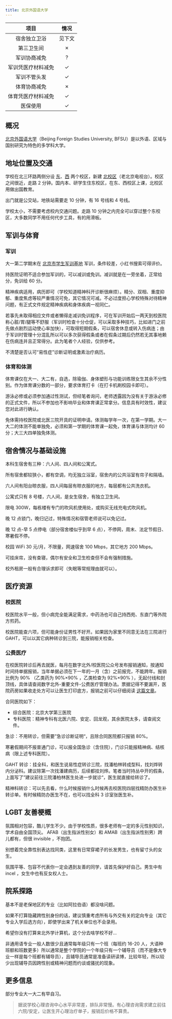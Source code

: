 ```yaml
---
title: 北京外国语大学
---
```


|     项目    |  情况 |
| :-------: | :-: |
|   宿舍独立卫浴  | 见下文 |
|   第三卫生间   |  ✗  |
|   军训协商减免  |  ?  |
| 军训凭医疗材料减免 |  ✓  |
|   军训不管头发  |  ✓  |
|   体育协商减免  |  ✗  |
| 体育凭医疗材料减免 |  ✓  |
|    医保使用   |  ✓  |

## 概况

[北京外国语大学](https://www.bfsu.edu.cn/)（Beijing Foreign Studies University, BFSU）是以外语、区域与国别研究为特色的多学科大学。

## 地址位置及交通

学校在北三环路两侧分设 [东](https://amap.com/place/B000A88EE1)、[西](https://amap.com/place/B000A1183C) 两个校区，新建 [北校区](https://amap.com/place/B0I0RZUV8P)（老北京电视台）。校区之间很近，走路 2 分钟。国内本、研学生住东校区，在东、西校区上课，北校区用做出国教育。

出门就是公交站，地铁站需要走 10 分钟，有 16 号线和 4 号线。

学校太小，不需要考虑校内交通问题。走路 10 分钟之内完全可以穿过整个东校区，大多数同学不用任何代步工具，有的用滑板。

## 军训与体育

### 军训

大一第二学期末在 [北京市学生军训基地](https://amap.com/place/B0FFG6UVIP) 军训，条件较差，小红书搜索可得评价。

持医院证明不适合参加军训的，可以减训或免训。减训就是在一旁坐着，正常给分，免训给 60 分。

精神疾病适用，病历即可（学校知道精神科开诊断很麻烦）。精分、双相、重度抑郁、重度焦虑等较严重情况可免，其它情况可减。不必过度担心学校特殊对待精神问题，有正式文件规定精神疾病和身体疾病一视同仁。

若事先未取得相应文件或者懒得走减训免训程序，可在军训开始后一两天到校医院称心脏/胃/腿等不舒服（军训时检查十分仓促，可以采取多种技巧，比如进门之前先做点剧烈运动使心率加快），可取得短期假条，可以宿舍休息或转入伤病连；由于军训时管理十分混乱所以可以多次获得假条或者在假条过期后仍然若无其事地赖在伤病连并且正常得分。此为笔者个人经验，仅供参考。

不清楚是否认可“易性症”诊断证明或激素治疗病历。

### 体育和体测

体育课仅在大一、大二有，自选，除瑜伽、身体塑形与功能训练限女生其余不分性别。作为体育课分数的一部分，要求体育打卡（在打卡机刷校园卡即可）。

游泳必修或必须参加通过性测试，但经笔者询问，老师透露因为没有关于游泳必修的正式文件，所以不参加也不影响毕业和体育课正常拿分。信息具有时效性，建议您对此进行确认。

免体需持校医院或北医三院开具的证明申请。体测每学年一次，在第一学期。大一大二的体测不能单独免，必须和第一学期的体育课一起免，体育课与体测均计 60 分；大三大四单独免体测。

## 宿舍情况与基础设施

本科生宿舍有三种：六人间、四人间和公寓式。

所有宿舍都较狭小，都有空调，均无独立浴室，宿舍内的公共浴室有帘子和隔墙。

六人间有阳台晾衣服，四人间每层有晾衣服的地方，每层都有公共洗衣机。

公寓式只有 8 号楼，六人间，是女生宿舍，有独立卫生间。

限电 300W，每栋楼有专门的吹风机使用处，或购买无线充电式吹风机。

晚 12 点锁门，晚归记过，特殊情况和宿管老师说可以免记过。

晚 12 点-早 5 点停电（部分宿舍楼似乎到早 6 点），不停网，周末、法定节假日、寒暑假不停。

校园 WiFi 30 元/月，不限量，网速宿舍 100 Mbps，其它地方 200 Mbps。

可挂床帘，没有查寝，偶尔有安全和卫生检查但不会有强制措施。

校外租房一般有合理诉求即可（失眠等常规理由就可以）。

## 医疗资源

### 校医院

校医院水平一般，但小病完全能满足需求，中药汤也可自己持西苑、东直门等外院方煎药。

校医院能查六项，但可能身份证男性不好开。如果因为家里不同意无法在三院进行 GAHT，可以以其它病种转诊到三院，能报销相关检查。

### 公费医疗

在校医院转诊后再去就医，每月在数字北外/校医院公众号发布报销通知，按通知时间持单据报销，当年单据必须在下一年的一月（含）之前报完，不能跨年。报销比例为 90% （乙类药为 90%×90% ，乙类检查为 92%×90% ），无起付线和封顶线，具体请查阅数字北外-重要文件-公费医疗管理办法。票据记得不要漏开，医院药房如果收走处方可以让医生打印底方，报销之前可以仔细阅读 [这篇文章](https://mp.weixin.qq.com/s/8sGPsSH9STp8uE2kOwEt2w)。

合同医院如下：

* 综合医院：北京大学第三医院
* 专科医院：精神专科有北医六院、安定、回龙观，其余医院太多，请查阅文件。

急诊：不用转诊，但需要”急诊诊断证明“，且除合同医院都只报销 80%。

寒暑假期间不报普通门诊，可以报全国急诊（含住院），门诊只能报精神病、结核病（限上述专科医院）。

GAHT 转诊：挂全科，和医生说易性症转诊三院，找潘柏林转成型科，找刘烨转内分泌科。建议除第一次找潘建病历，后续都挂刘烨。笔者当时持丛中开的假条，上面写了”建议前往三院潘柏林医生处进一步就诊“，医生就直接给转诊了。

精神科转诊：可以先去看，什么时候报销什么时候再去校医院四层找精防办医生补转诊单。有时候精防办医生不在，也可以找全科 3 诊室张医生补。

## LGBT 友善梗概

氛围相对包容，酷儿学生不少。由于学校性质，很多老师有一定的多元性别知识，学术自由全国顶尖。 AFAB（出生指派性别女）和 AMAB（出生指派性别男）跨儿都有，但很 invisible ，不抱团。

别想着完全靠性别表达找同类，这里有日常穿裙子的长发男生，也有留寸头的女生。

氛围平等、包容不代表你一定会遇到友善的同学，请首先保护好自己。男生中有 incel ，女生中也有反女权人士。

## 院系探路

基本不是老保地区的专业（比如阿拉伯语）都没啥问题。

如果不打算隐藏跨性别身份的话，建议慎重考虑所有与外交有关的定向专业（其它专业入学后选方向），即使学出来了机关单位也不会录用。

希望你没有打算来北外学计算机，这个分去啥学校不好...

非通用语专业一般人数很少且通常每年级只有一个班（每班约 16-20 人，大语种班额和班数更多）所以通常是整个学院的一个年级只有一个辅导员（而不是像大专业一样是每个班都有辅导员），且辅导员通常是准备读研读博，比较年轻，所以较少出现辅导员因跨性别或精神问题而约谈或骚扰的现象。

## 更多信息

部分专业大一大二有早自习。

> 据说学校心理咨询中心水平非常差，排队非常慢。有心理咨询需求建立前往六院/安定，让医生开心理治疗单子，报销后价格不算贵。

<!-- ## 署名与联系方式 -->
